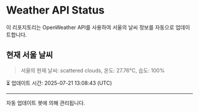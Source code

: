 
# Weather API Status

이 리포지토리는 OpenWeather API를 사용하여 서울의 날씨 정보를 자동으로 업데이트합니다.

## 현재 서울 날씨
> 서울의 현재 날씨: scattered clouds, 온도: 27.76°C, 습도: 100%

⏳ 업데이트 시간: 2025-07-21 13:08:43 (UTC)

---
자동 업데이트 봇에 의해 관리됩니다.
